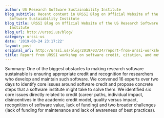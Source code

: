 ```yaml
---
author: US Research Software Sustainability Institute
blog_subtitle: Recent content in URSSI Blog on Official Website of the US Research
  Software Sustaiability Institute
blog_title: URSSI Blog on Official Website of the US Research Software Sustaiability
  Institute
blog_url: http://urssi.us/blog/
category: urssi-us
date: '2019-03-24 23:17:22'
layout: post
original_url: http://urssi.us/blog/2019/03/24/report-from-urssi-workshop-on-software-credit-citation-and-metrics/
title: Report from URSSI workshop on software credit, citation, and metrics
---
```


Summary:
One of the biggest obstacles to making research software sustainable is ensuring appropriate credit and recognition for researchers who develop and maintain such software. We convened 16 experts over two days to identify core issues around software credit and propose concrete steps that a software institute might take to solve them. We identified six core issues directly related to credit (career paths, individual impact, disincentives in the academic credit model, quality versus impact, recognition of software value, lack of funding) and two broader challenges (lack of funding for maintenance and lack of awareness of best practices).